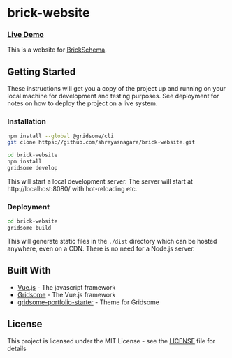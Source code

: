 # brick-website

### [Live Demo](https://brick.andrew.cmu.edu)

This is a website for [BrickSchema](https://brickschema.org).

## Getting Started

These instructions will get you a copy of the project up and running on your local machine for development and testing purposes. See deployment for notes on how to deploy the project on a live system.

### Installation

```sh
npm install --global @gridsome/cli
git clone https://github.com/shreyasnagare/brick-website.git
```
```sh
cd brick-website
npm install
gridsome develop
```
This will start a local development server. The server will start at http://localhost:8080/ with hot-reloading etc.

### Deployment

```sh
cd brick-website
gridsome build
```
This will generate static files in the `./dist` directory which can be hosted anywhere, even on a CDN. There is no need for a Node.js server.
 
## Built With
 
 * [Vue.js](https://vuejs.org/) - The javascript framework
 * [Gridsome](https://gridsome.org/) - The Vue.js framework
 * [gridsome-portfolio-starter](https://github.com/drehimself/gridsome-portfolio-starter) - Theme for Gridsome
 
## License
 
 This project is licensed under the MIT License - see the [LICENSE](LICENSE) file for details
